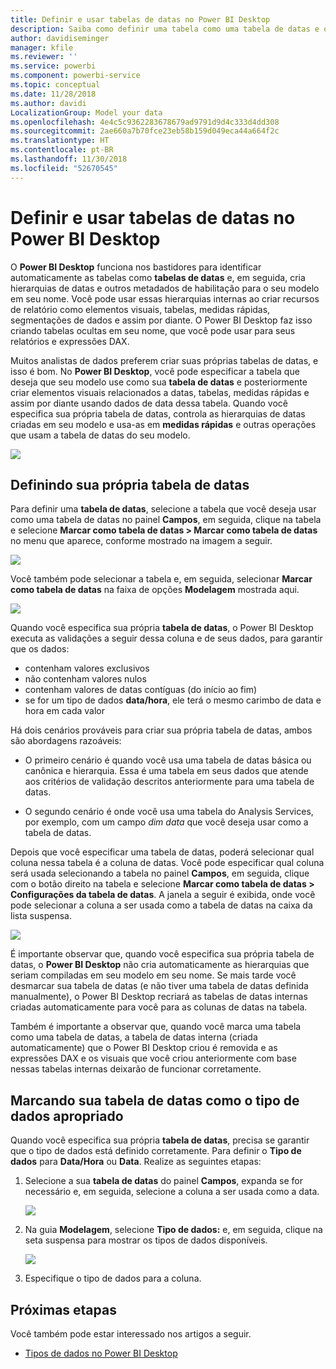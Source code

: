 ```yaml
---
title: Definir e usar tabelas de datas no Power BI Desktop
description: Saiba como definir uma tabela como uma tabela de datas e o que isso significa no Power BI Desktop
author: davidiseminger
manager: kfile
ms.reviewer: ''
ms.service: powerbi
ms.component: powerbi-service
ms.topic: conceptual
ms.date: 11/28/2018
ms.author: davidi
LocalizationGroup: Model your data
ms.openlocfilehash: 4e4c5c9362283678679ad9791d9d4c333d4dd308
ms.sourcegitcommit: 2ae660a7b70fce23eb58b159d049eca44a664f2c
ms.translationtype: HT
ms.contentlocale: pt-BR
ms.lasthandoff: 11/30/2018
ms.locfileid: "52670545"
---
```

# <a name="set-and-use-date-tables-in-power-bi-desktop"></a>Definir e usar tabelas de datas no Power BI Desktop

O **Power BI Desktop** funciona nos bastidores para identificar automaticamente as tabelas como **tabelas de datas** e, em seguida, cria hierarquias de datas e outros metadados de habilitação para o seu modelo em seu nome. Você pode usar essas hierarquias internas ao criar recursos de relatório como elementos visuais, tabelas, medidas rápidas, segmentações de dados e assim por diante. O Power BI Desktop faz isso criando tabelas ocultas em seu nome, que você pode usar para seus relatórios e expressões DAX.

Muitos analistas de dados preferem criar suas próprias tabelas de datas, e isso é bom. No **Power BI Desktop**, você pode especificar a tabela que deseja que seu modelo use como sua **tabela de datas** e posteriormente criar elementos visuais relacionados a datas, tabelas, medidas rápidas e assim por diante usando dados de data dessa tabela. Quando você especifica sua própria tabela de datas, controla as hierarquias de datas criadas em seu modelo e usa-as em **medidas rápidas** e outras operações que usam a tabela de datas do seu modelo. 

![](media/desktop-date-tables/date-tables_01.png)

## <a name="setting-your-own-date-table"></a>Definindo sua própria tabela de datas

Para definir uma **tabela de datas**, selecione a tabela que você deseja usar como uma tabela de datas no painel **Campos**, em seguida, clique na tabela e selecione **Marcar como tabela de datas > Marcar como tabela de datas** no menu que aparece, conforme mostrado na imagem a seguir.

![](media/desktop-date-tables/date-tables_02.png)

Você também pode selecionar a tabela e, em seguida, selecionar **Marcar como tabela de datas** na faixa de opções **Modelagem** mostrada aqui.

![](media/desktop-date-tables/date-tables_02b.png)

Quando você especifica sua própria **tabela de datas**, o Power BI Desktop executa as validações a seguir dessa coluna e de seus dados, para garantir que os dados:

* contenham valores exclusivos
* não contenham valores nulos
* contenham valores de datas contíguas (do início ao fim)
* se for um tipo de dados **data/hora**, ele terá o mesmo carimbo de data e hora em cada valor

Há dois cenários prováveis para criar sua própria tabela de datas, ambos são abordagens razoáveis:

* O primeiro cenário é quando você usa uma tabela de datas básica ou canônica e hierarquia. Essa é uma tabela em seus dados que atende aos critérios de validação descritos anteriormente para uma tabela de datas. 

* O segundo cenário é onde você usa uma tabela do Analysis Services, por exemplo, com um campo *dim data* que você deseja usar como a tabela de datas. 

Depois que você especificar uma tabela de datas, poderá selecionar qual coluna nessa tabela é a coluna de datas. Você pode especificar qual coluna será usada selecionando a tabela no painel **Campos**, em seguida, clique com o botão direito na tabela e selecione **Marcar como tabela de datas > Configurações da tabela de datas**. A janela a seguir é exibida, onde você pode selecionar a coluna a ser usada como a tabela de datas na caixa da lista suspensa.

![](media/desktop-date-tables/date-tables_03.png)

É importante observar que, quando você especifica sua própria tabela de datas, o **Power BI Desktop** não cria automaticamente as hierarquias que seriam compiladas em seu modelo em seu nome. Se mais tarde você desmarcar sua tabela de datas (e não tiver uma tabela de datas definida manualmente), o Power BI Desktop recriará as tabelas de datas internas criadas automaticamente para você para as colunas de datas na tabela.

Também é importante a observar que, quando você marca uma tabela como uma tabela de datas, a tabela de datas interna (criada automaticamente) que o Power BI Desktop criou é removida e as expressões DAX e os visuais que você criou anteriormente com base nessas tabelas internas deixarão de funcionar corretamente. 

## <a name="marking-your-date-table-as-the-appropriate-data-type"></a>Marcando sua tabela de datas como o tipo de dados apropriado

Quando você especifica sua própria **tabela de datas**, precisa se garantir que o tipo de dados está definido corretamente. Para definir o **Tipo de dados** para **Data/Hora** ou **Data**. Realize as seguintes etapas:

1. Selecione a sua **tabela de datas** do painel **Campos**, expanda se for necessário e, em seguida, selecione a coluna a ser usada como a data.
   
    ![](media/desktop-date-tables/date-tables_04.png) 

2. Na guia **Modelagem**, selecione **Tipo de dados:** e, em seguida, clique na seta suspensa para mostrar os tipos de dados disponíveis.

    ![](media/desktop-date-tables/date-tables_05.png)

3. Especifique o tipo de dados para a coluna. 


## <a name="next-steps"></a>Próximas etapas

Você também pode estar interessado nos artigos a seguir.

* [Tipos de dados no Power BI Desktop](desktop-data-types.md)

 